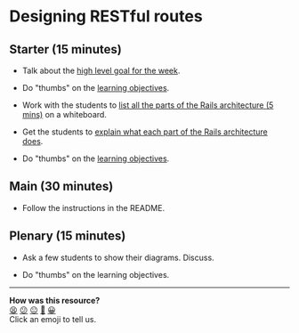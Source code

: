 # Designing RESTful routes

## Starter (15 minutes)

* Talk about the [high level goal for the week](README.md#high-level-goal-for-the-week).

* Do "thumbs" on the [learning objectives](README.md#learning-objectives).

* Work with the students to [list all the parts of the Rails architecture (5 mins)](README.md#list-all-the-parts-of-the-rails-architecture-5-mins) on a whiteboard.

* Get the students to [explain what each part of the Rails architecture does](README.md#explain-what-each-part-of-the-rails-architecture-does-10-mins).

* Do "thumbs" on the [learning objectives](README.md#learning-objectives).

## Main (30 minutes)

* Follow the instructions in the README.

## Plenary (15 minutes)

* Ask a few students to show their diagrams.  Discuss.

* Do "thumbs" on the learning objectives.

<!-- BEGIN GENERATED SECTION DO NOT EDIT -->

---

**How was this resource?**  
[😫](https://airtable.com/shrUJ3t7KLMqVRFKR?prefill_Repository=skills-workshops&prefill_File=week-8/diagramming_the_rails_architecture/COACH_INSTRUCTIONS.md&prefill_Sentiment=😫) [😕](https://airtable.com/shrUJ3t7KLMqVRFKR?prefill_Repository=skills-workshops&prefill_File=week-8/diagramming_the_rails_architecture/COACH_INSTRUCTIONS.md&prefill_Sentiment=😕) [😐](https://airtable.com/shrUJ3t7KLMqVRFKR?prefill_Repository=skills-workshops&prefill_File=week-8/diagramming_the_rails_architecture/COACH_INSTRUCTIONS.md&prefill_Sentiment=😐) [🙂](https://airtable.com/shrUJ3t7KLMqVRFKR?prefill_Repository=skills-workshops&prefill_File=week-8/diagramming_the_rails_architecture/COACH_INSTRUCTIONS.md&prefill_Sentiment=🙂) [😀](https://airtable.com/shrUJ3t7KLMqVRFKR?prefill_Repository=skills-workshops&prefill_File=week-8/diagramming_the_rails_architecture/COACH_INSTRUCTIONS.md&prefill_Sentiment=😀)  
Click an emoji to tell us.

<!-- END GENERATED SECTION DO NOT EDIT -->
